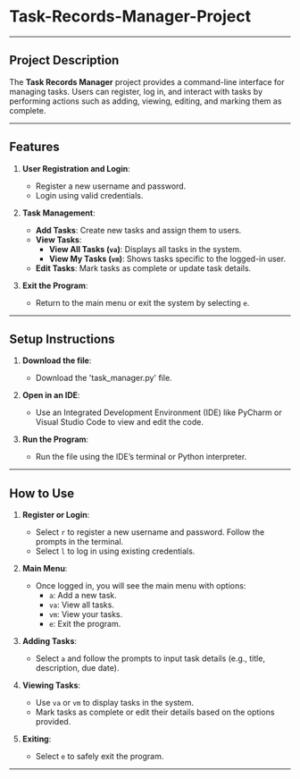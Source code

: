# Task-Records-Manager-Project

---

## **Project Description**

The **Task Records Manager** project provides a command-line interface for managing tasks. Users can register, log in, and interact with tasks by performing actions such as adding, viewing, editing, and marking them as complete.

---

## **Features**
1. **User Registration and Login**:
   - Register a new username and password.
   - Login using valid credentials.
   
2. **Task Management**:
   - **Add Tasks**: Create new tasks and assign them to users.
   - **View Tasks**:
     - **View All Tasks (`va`)**: Displays all tasks in the system.
     - **View My Tasks (`vm`)**: Shows tasks specific to the logged-in user.
   - **Edit Tasks**: Mark tasks as complete or update task details.
   
3. **Exit the Program**:
   - Return to the main menu or exit the system by selecting `e`.

---

## **Setup Instructions**

1. **Download the file**:
   - Download the 'task_manager.py' file.

2. **Open in an IDE**:
   - Use an Integrated Development Environment (IDE) like PyCharm or Visual Studio Code to view and edit the code.

3. **Run the Program**:
   - Run the file using the IDE’s terminal or Python interpreter.

---

## **How to Use**

1. **Register or Login**:
   - Select `r` to register a new username and password. Follow the prompts in the terminal.
   - Select `l` to log in using existing credentials.

2. **Main Menu**:
   - Once logged in, you will see the main menu with options:
     - `a`: Add a new task.
     - `va`: View all tasks.
     - `vm`: View your tasks.
     - `e`: Exit the program.

3. **Adding Tasks**:
   - Select `a` and follow the prompts to input task details (e.g., title, description, due date).

4. **Viewing Tasks**:
   - Use `va` or `vm` to display tasks in the system.
   - Mark tasks as complete or edit their details based on the options provided.

5. **Exiting**:
   - Select `e` to safely exit the program.

---

